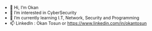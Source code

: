 - 👋 Hi, I’m Okan
- 👀 I’m interested in CyberSecurity
- 🌱 I’m currently learning I.T, Network, Security and Programming
- 📫 LinkedIn : Okan Tosun or https://www.linkedin.com/in/okantosun
